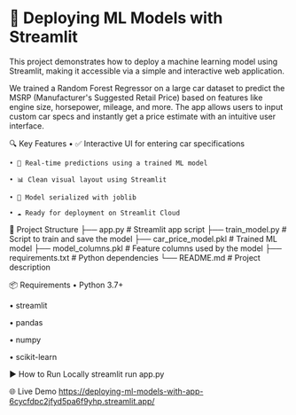 # 🚀 Deploying ML Models with Streamlit
This project demonstrates how to deploy a machine learning model using Streamlit, making it accessible via a simple and interactive web application.

We trained a Random Forest Regressor on a large car dataset to predict the MSRP (Manufacturer's Suggested Retail Price) based on features like engine size, horsepower, mileage, and more. The app allows users to input custom car specs and instantly get a price estimate with an intuitive user interface.

🔍 Key Features
     • ✅ Interactive UI for entering car specifications

    • 🧠 Real-time predictions using a trained ML model

    • 📊 Clean visual layout using Streamlit

    • 💾 Model serialized with joblib

    • ☁️ Ready for deployment on Streamlit Cloud

📁 Project Structure
  ├── app.py                  # Streamlit app script
  ├── train_model.py          # Script to train and save the model
  ├── car_price_model.pkl     # Trained ML model
  ├── model_columns.pkl       # Feature columns used by the model
  ├── requirements.txt        # Python dependencies
  └── README.md               # Project description

📦 Requirements
  • Python 3.7+

  • streamlit

  • pandas

  • numpy

  • scikit-learn

▶️ How to Run Locally
  streamlit run app.py

🌐 Live Demo
   https://deploying-ml-models-with-app-6cycfdpc2jfyd5pa6f9yhp.streamlit.app/
